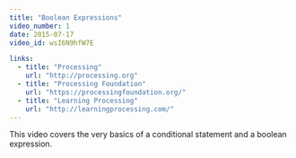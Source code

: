 ```yaml
---
title: "Boolean Expressions"
video_number: 1
date: 2015-07-17
video_id: wsI6N9hfW7E

links:
  - title: "Processing"
    url: "http://processing.org"
  - title: "Processing Foundation"
    url: "https://processingfoundation.org/"
  - title: "Learning Processing"
    url: "http://learningprocessing.com/"
---
```


This video covers the very basics of a conditional statement and a boolean expression.
